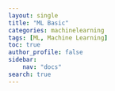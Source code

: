 ```yaml
---
layout: single
title: "ML Basic"
categories: machinelearning
tags: [ML, Machine Learning]
toc: true
author_profile: false
sidebar:
    nav: "docs"
search: true
---
```

